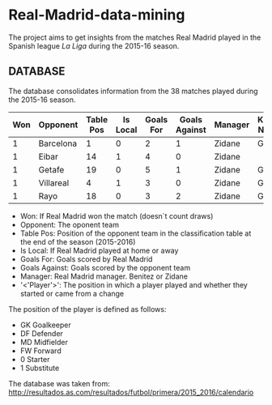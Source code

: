 # Real-Madrid-data-mining

The project aims to get insights from the matches Real Madrid played in the Spanish league *La Liga* during the 2015-16 season.

## DATABASE

The database consolidates information from the 38 matches played during the 2015-16 season.  

Won	| Opponent	| Table Pos	| Is Local |	Goals For	| Goals Against	| Manager	| Keylor Navas	| Casilla	| Varane	| Sergio Ramos	| Marcelo	| Danilo	| Carvajal	| Pepe	| Arbeloa	| Nacho	| Kovacic	| Kroos	| Modric	| Isco	| James	| Casemiro	| Lucas Vázquez	| Bale	| Cristiano	| Benzema	| Jesé	| Mayoral	| Cheryshev	| Marcos Llorente
--- | --- | --- | --- | --- | --- | --- | --- | --- | --- | --- | --- | --- | --- | --- | --- | --- | --- | --- | --- | --- | --- | --- | --- | --- | --- | --- | --- | --- | --- | --- 
1	|Barcelona	|1	|0	|2	|1	|Zidane	|GK0	|	|	|DF0	|DF0	|	|DF0	|DF0	|	|	|	|MD0	|MD0	|	|	|MD0	|FW1	|FW0	|FW0	|FW0	|FW1		
1	|Eibar	|14	|1	|4	|0	|Zidane	|	|GK0	|	|	|	|DF1	|DF0	|DF0	|DF0	|DF0	|MD1	|	|	|MD0	|MD0	|MD0	|MD0	|	|FW0	|	|FW0	|FW1	
1	|Getafe	|19	|0	|5	|1	|Zidane	|GK0	|	|DF0	|	|DF0	|	|DF0	|DF0	|	|DF1	|	|MD0	|	|MD0	|MD0	|	|FW1	|FW0	|FW0	|FW0	|FW1		
1	|Villareal	|4	|1	|3	|0	|Zidane	|GK0	|	|DF0	|DF0	|DF0	|DF0	|	|	|	|	|	|MD0	|MD0	|MD1	|MD1	|MD0	|MD0	|	|FW0	|FW0	|MD1
1	|Rayo	|18	|0	|3	|2	|Zidane	|GK0	|	|DF0	|	|DF0	|DF0	|	|DF0	|	|	|MD0	|MD0	|FW1	|MD0	|MD1	|	|FW1	|FW0	|	|FW0	|FW0	|	|	

- Won: If Real Madrid won the match (doesn`t count draws)
- Opponent: The oponent team
- Table Pos: Position of the opponent team in the classification table at the end of the season (2015-2016)
- Is Local:	If Real Madrid played at home or away
- Goals For: Goals scored by Real Madrid	
- Goals Against: Goals scored by the opponent team
- Manager: Real Madrid manager. Benitez or Zidane
- '<'Player'>': The position in which a player played and whether they started or came from a change

The position of the player is defined as follows:

* GK Goalkeeper
* DF Defender
* MD Midfielder
* FW Forward
* 0 Starter
* 1 Substitute


The database was taken from: http://resultados.as.com/resultados/futbol/primera/2015_2016/calendario

